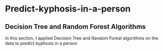 # Predict-kyphosis-in-a-person
## Decision Tree and Random Forest Algorithms
In this section, I applied Decision Tree and Random Forest algorithms on the data to predict kyphosis in a person
